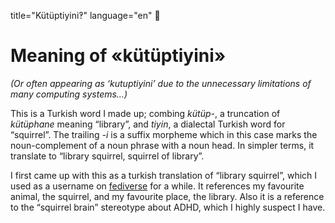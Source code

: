 title="Kütüptiyini‽"
language="en"

# Meaning of «kütüptiyini»

_(Or often appearing as ‘kutuptiyini’ due to the unnecessary
limitations of many computing systems…)_

This is a Turkish word I made up; combing _kütüp-_, a truncation of
_kütüphane_ meaning “library”, and _tiyin_, a dialectal Turkish word
for “squirrel”. The trailing _-i_ is a suffix morpheme which in this
case marks the noun-complement of a noun phrase with a noun head. In
simpler terms, it translate to “library squirrel, squirrel of
library”.

I first came up with this as a turkish translation of “library
squirrel”, which I used as a username on [fediverse] for a while. It
references my favourite animal, the squirrel, and my favourite place,
the library. Also it is a reference to the “squirrel brain” stereotype
about ADHD, which I highly suspect I have.

[fediverse]: https://en.wikipedia.org/wiki/Fediverse
